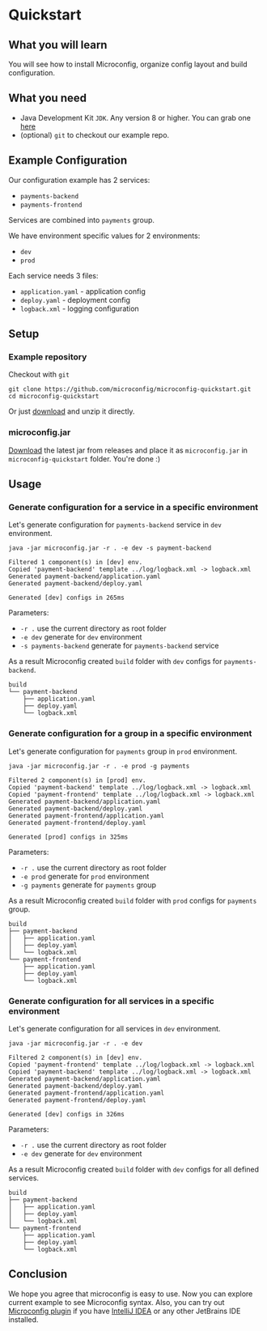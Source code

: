 # Quickstart

## What you will learn

You will see how to install Microconfig, organize config layout and build configuration. 

## What you need

* Java Development Kit `JDK`. Any version 8 or higher. You can grab one [here](https://adoptopenjdk.net)
* (optional) `git` to checkout our example repo. 

## Example Configuration

Our configuration example has 2 services:
* `payments-backend` 
* `payments-frontend`

Services are combined into `payments` group.

We have environment specific values for 2 environments:
* `dev`
* `prod`

Each service needs 3 files:
* `application.yaml` - application config 
* `deploy.yaml` - deployment config
* `logback.xml` - logging configuration

## Setup

### Example repository

Checkout with `git`
```shell script
git clone https://github.com/microconfig/microconfig-quickstart.git
cd microconfig-quickstart
```

Or just [download](https://github.com/microconfig/microconfig-quickstart/archive/master.zip) and unzip it directly.


### microconfig.jar 
[Download](https://github.com/microconfig/microconfig/releases) the latest jar from releases and place it as `microconfig.jar` in `microconfig-quickstart` folder. You're done :) 

## Usage

### Generate configuration for a service in a specific environment
Let's generate configuration for `payments-backend` service in `dev` environment.

```shell script
java -jar microconfig.jar -r . -e dev -s payment-backend

Filtered 1 component(s) in [dev] env.
Copied 'payment-backend' template ../log/logback.xml -> logback.xml
Generated payment-backend/application.yaml
Generated payment-backend/deploy.yaml

Generated [dev] configs in 265ms
```

Parameters: 
* `-r .` use the current directory as root folder
* `-e dev` generate for `dev` environment
* `-s payments-backend` generate for `payments-backend` service

As a result Microconfig created `build` folder with `dev` configs for `payments-backend`.
```
build
└── payment-backend
    ├── application.yaml
    ├── deploy.yaml
    └── logback.xml
```  

### Generate configuration for a group in a specific environment
Let's generate configuration for `payments` group in `prod` environment.

```shell script
java -jar microconfig.jar -r . -e prod -g payments

Filtered 2 component(s) in [prod] env.
Copied 'payment-backend' template ../log/logback.xml -> logback.xml
Copied 'payment-frontend' template ../log/logback.xml -> logback.xml
Generated payment-backend/application.yaml
Generated payment-backend/deploy.yaml
Generated payment-frontend/application.yaml
Generated payment-frontend/deploy.yaml

Generated [prod] configs in 325ms
```

Parameters: 
* `-r .` use the current directory as root folder
* `-e prod` generate for `prod` environment
* `-g payments` generate for `payments` group

As a result Microconfig created `build` folder with `prod` configs for `payments` group.
```
build
├── payment-backend
│   ├── application.yaml
│   ├── deploy.yaml
│   └── logback.xml
└── payment-frontend
    ├── application.yaml
    ├── deploy.yaml
    └── logback.xml
```  

### Generate configuration for all services in a specific environment
Let's generate configuration for all services in `dev` environment.

```shell script
java -jar microconfig.jar -r . -e dev

Filtered 2 component(s) in [dev] env.
Copied 'payment-frontend' template ../log/logback.xml -> logback.xml
Copied 'payment-backend' template ../log/logback.xml -> logback.xml
Generated payment-backend/application.yaml
Generated payment-backend/deploy.yaml
Generated payment-frontend/application.yaml
Generated payment-frontend/deploy.yaml

Generated [dev] configs in 326ms
```

Parameters: 
* `-r .` use the current directory as root folder
* `-e dev` generate for `dev` environment

As a result Microconfig created `build` folder with `dev` configs for all defined services.
```
build
├── payment-backend
│   ├── application.yaml
│   ├── deploy.yaml
│   └── logback.xml
└── payment-frontend
    ├── application.yaml
    ├── deploy.yaml
    └── logback.xml
```

## Conclusion

We hope you agree that microconfig is easy to use. Now you can explore current example to see Microconfig syntax.
Also, you can try out [Microconfig plugin](https://microconfig.io/plugin.html) if you have [IntelliJ IDEA](https://www.jetbrains.com/idea/download/) or any other JetBrains IDE installed.